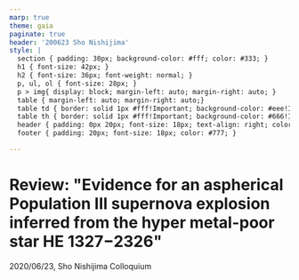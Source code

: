```yaml
---
marp: true
theme: gaia
paginate: true
header: '200623 Sho Nishijima'
style: |
  section { padding: 30px; background-color: #fff; color: #333; }
  h1 { font-size: 42px; }
  h2 { font-size: 36px; font-weight: normal; }
  p, ul, ol { font-size: 28px; }
  p > img{ display: block; margin-left: auto; margin-right: auto; }
  table { margin-left: auto; margin-right: auto;}
  table td { border: solid 1px #fff!Important; background-color: #eee!Important; color: inherit!Important; font-size: 28px; }
  table th { border: solid 1px #fff!Important; background-color: #666!Important; color: #fff!Important; font-size: 28px; }
  header { padding: 0px 20px; font-size: 18px; text-align: right; color: #777; }
  footer { padding: 20px; font-size: 18px; color: #777; }

---
```

<!-- _class: lead -->
<!-- _header: '' -->
<!-- _footer: '' -->

# Review: "Evidence for an aspherical Population III supernova explosion inferred from the hyper metal-poor star HE 1327−2326"
2020/06/23, Sho Nishijima
Colloquium
